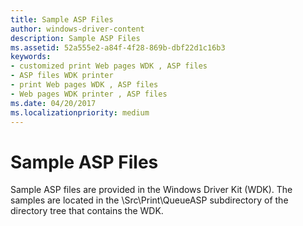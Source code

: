 ```yaml
---
title: Sample ASP Files
author: windows-driver-content
description: Sample ASP Files
ms.assetid: 52a555e2-a84f-4f28-869b-dbf22d1c16b3
keywords:
- customized print Web pages WDK , ASP files
- ASP files WDK printer
- print Web pages WDK , ASP files
- Web pages WDK printer , ASP files
ms.date: 04/20/2017
ms.localizationpriority: medium
---
```


# Sample ASP Files





Sample ASP files are provided in the Windows Driver Kit (WDK). The samples are located in the \\Src\\Print\\QueueASP subdirectory of the directory tree that contains the WDK.

 

 




